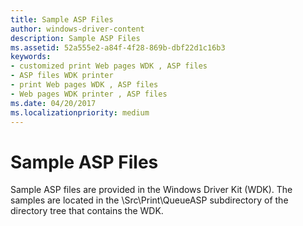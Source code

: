 ```yaml
---
title: Sample ASP Files
author: windows-driver-content
description: Sample ASP Files
ms.assetid: 52a555e2-a84f-4f28-869b-dbf22d1c16b3
keywords:
- customized print Web pages WDK , ASP files
- ASP files WDK printer
- print Web pages WDK , ASP files
- Web pages WDK printer , ASP files
ms.date: 04/20/2017
ms.localizationpriority: medium
---
```


# Sample ASP Files





Sample ASP files are provided in the Windows Driver Kit (WDK). The samples are located in the \\Src\\Print\\QueueASP subdirectory of the directory tree that contains the WDK.

 

 




